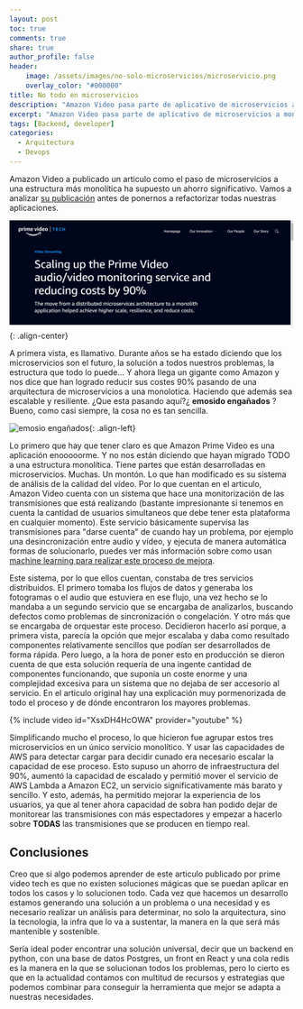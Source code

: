 ```yaml
---
layout: post
toc: true
comments: true
share: true
author_profile: false
header:
    image: /assets/images/no-solo-microservicios/microservicio.png
    overlay_color: "#000000"
title: No todo en microservicios
description: "Amazon Video pasa parte de aplicativo de microservicios a monolitico."
excerpt: "Amazon Video pasa parte de aplicativo de microservicios a monolitico."
tags: [Backend, developer]
categories: 
  - Arquitectura
  - Devops
---   
```


Amazon Video a publicado un articulo como el paso de microservicios a una estructura más monolítica ha supuesto un ahorro significativo. Vamos a analizar [su publicación](https://www.primevideotech.com/video-streaming/scaling-up-the-prime-video-audio-video-monitoring-service-and-reducing-costs-by-90) antes de ponernos a refactorizar todas nuestras aplicaciones.

![scaling-up-the-prime-video-audio-video-monitoring-service-and-reducing-costs-by-90](/assets/images/no-solo-microservicios/prime_video.png){: .align-center}

A primera vista, es llamativo. Durante años se ha estado diciendo que los microservicios son el futuro, la solución a todos nuestros problemas, la estructura que todo lo puede... Y ahora llega un gigante como Amazon y nos dice que han logrado reducir sus costes 90% pasando de una arquitectura de microservicios a una monolotica. Haciendo que además sea escalable y resiliente. ¿Que esta pasando aquí?¿ __emosido engañados__ ? Bueno, como casi siempre, la cosa no es tan sencilla.

![emosio engañados](https://ep01.epimg.net/verne/imagenes/2020/02/12/articulo/1581533769_341780_1581537731_noticia_normal.jpg){: .align-left}

Lo primero que hay que tener claro es que Amazon Prime Video es una aplicación enooooorme. Y no nos están diciendo que hayan migrado TODO a una estructura monolítica. Tiene partes que están desarrolladas en microservicios. Muchas. Un montón. Lo que han modificado es su sistema de análisis de la calidad del vídeo. Por lo que cuentan en el articulo, Amazon Video cuenta con un sistema que hace una monitorización de las transmisiones que está realizando (bastante impresionante si tenemos en cuenta la cantidad de usuarios simultaneos que debe tener esta plataforma en cualquier momento). Este servicio básicamente supervisa las transmisiones para "darse cuenta" de cuando hay un problema, por ejemplo una desincronización entre audio y vídeo, y ejecuta de manera automática formas de solucionarlo, puedes ver más información sobre como usan [machine learning para realizar este proceso de mejora](https://www.primevideotech.com/computer-vision/how-prime-video-uses-machine-learning-to-ensure-video-quality).

Este sistema, por lo que ellos cuentan, constaba de tres servicios distribuidos. El primero tomaba los flujos de datos y generaba los fotogramas o el audio que estuviera en ese flujo, una vez hecho se lo mandaba a un segundo servicio que se encargaba de analizarlos, buscando defectos como problemas de sincronización o congelación. Y otro más que se encargaba de orquestar este proceso. Decidieron hacerlo así porque, a primera vista, parecía la opción que mejor escalaba y daba como resultado componentes relativamente sencillos que podían ser desarrollados de forma rápida. Pero luego, a la hora de poner esto en producción se dieron cuenta de que esta solución requería de una ingente cantidad de componentes funcionando, que suponía un coste enorme y una complejidad excesiva para un sistema que no dejaba de ser accesorio al servicio. En el articulo original hay una explicación muy pormenorizada de todo el proceso y de dónde encontraron los mayores problemas.

{% include video id="XsxDH4HcOWA" provider="youtube" %}

Simplificando mucho el proceso, lo que hicieron fue agrupar estos tres microservicios en un único servicio monolítico. Y usar las capacidades de AWS para detectar cargar para decidir cunado era necesario escalar la capacidad de ese proceso. Esto supuso un ahorro de infraestructura del 90%, aumentó la capacidad de escalado y permitió mover el servicio de AWS Lambda a Amazon EC2, un servicio significativamente más barato y sencillo. Y esto, además, ha permitido mejorar la experiencia de los usuarios, ya que al tener ahora capacidad de sobra han podido dejar de monitorear las transmisiones con más espectadores y empezar a hacerlo sobre __TODAS__ las transmisiones que se producen en tiempo real.

## Conclusiones

Creo que si algo podemos aprender de este articulo publicado por prime video tech es que no existen soluciones mágicas que se puedan aplicar en todos los casos y lo solucionen todo. Cada vez que hacemos un desarrollo estamos generando una solución a un problema o una necesidad y es necesario realizar un análisis para determinar, no solo la arquitectura, sino la tecnologia, la infra que lo va a sustentar, la manera en la que será más mantenible y sostenible.

Sería ideal poder encontrar una solución universal, decir que un backend en python, con una base de datos Postgres, un front en React y una cola redis es la manera en la que se solucionan todos los problemas, pero lo cierto es que en la actualidad contamos con multitud de recursos y estrategias que podemos combinar para conseguir la herramienta que mejor se adapta a nuestras necesidades.

